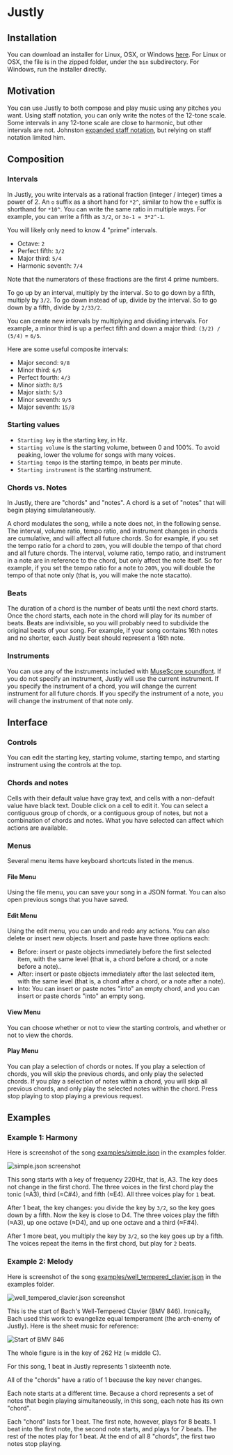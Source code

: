 # Justly

## Installation

You can download an installer for Linux, OSX, or Windows [here](https://github.com/bramtayl/Justly/releases/latest).
For Linux or OSX, the file is in the zipped folder, under the `bin` subdirectory.
For Windows, run the installer directly.

## Motivation

You can use Justly to both compose and play music using any pitches you want.
Using staff notation, you can only write the notes of the 12-tone scale.
Some intervals in any 12-tone scale are close to harmonic, but other intervals are not.
Johnston [expanded staff notation](http://marsbat.space/pdfs/EJItext.pdf), but relying on staff notation limited him.

## Composition

### Intervals

In Justly, you write intervals as a rational fraction (integer / integer) times a power of 2.
An `o` suffix as a short hand for `*2^`, similar to how the `e` suffix is shorthand for `*10^`.
You can write the same ratio in multiple ways.
For example, you can write a fifth as `3/2`, or `3o-1 = 3*2^-1`.

You will likely only need to know 4 "prime" intervals.

- Octave: `2`
- Perfect fifth: `3/2`
- Major third: `5/4`
- Harmonic seventh: `7/4`

Note that the numerators of these fractions are the first 4 prime numbers.

To go up by an interval, multiply by the interval.
So to go down by a fifth, multiply by `3/2`.
To go down instead of up, divide by the interval.
So to go down by a fifth, divide by `2/33/2`.

You can create new intervals by multiplying and dividing intervals.
For example, a minor third is up a perfect fifth and down a major third: `(3/2) / (5/4)` = `6/5`.

Here are some useful composite intervals:

- Major second: `9/8`
- Minor third: `6/5`
- Perfect fourth: `4/3`
- Minor sixth: `8/5`
- Major sixth: `5/3`
- Minor seventh: `9/5`
- Major seventh: `15/8`

### Starting values

- `Starting key` is the starting key, in Hz.
- `Starting volume` is the starting volume, between 0 and 100%. To avoid peaking, lower the volume for songs with many voices.
- `Starting tempo` is the starting tempo, in beats per minute.
- `Starting instrument` is the starting instrument.

### Chords vs. Notes

In Justly, there are "chords" and "notes".
A chord is a set of "notes" that will begin playing simulataneously.

A chord modulates the song, while a note does not, in the following sense.
The interval, volume ratio, tempo ratio, and instrument changes in chords are cumulative, and will affect all future chords.
So for example, if you set the tempo ratio for a chord to `200%`, you will double the tempo of that chord and all future chords.
The interval, volume ratio, tempo ratio, and instrument in a note are in reference to the chord, but only affect the note itself.
So for example, if you set the tempo ratio for a note to `200%`, you will double the tempo of that note only (that is, you will make the note stacatto).

### Beats

The duration of a chord is the number of beats until the next chord starts.
Once the chord starts, each note in the chord will play for its number of beats.
Beats are indivisible, so you will probably need to subdivide the original beats of your song.
For example, if your song contains 16th notes and no shorter, each Justly beat should represent a 16th note.

### Instruments

You can use any of the instruments included with [MuseScore soundfont](https://ftp.osuosl.org/pub/musescore/soundfont/MuseScore_General/).
If you do not specify an instrument, Justly will use the current instrument.
If you specify the instrument of a chord, you will change the current instrument for all future chords.
If you specify the instrument of a note, you will change the instrument of that note only.

## Interface

### Controls

You can edit the starting key, starting volume, starting tempo, and starting instrument using the controls at the top.

### Chords and notes

Cells with their default value have gray text, and cells with a non-default value have black text.
Double click on a cell to edit it.
You can select a contiguous group of chords, or a contiguous group of notes, but not a combination of chords and notes.
What you have selected can affect which actions are available.

### Menus

Several menu items have keyboard shortcuts listed in the menus.

#### File Menu

Using the file menu, you can save your song in a JSON format.
You can also open previous songs that you have saved.

#### Edit Menu

Using the edit menu, you can undo and redo any actions.
You can also delete or insert new objects.
Insert and paste have three options each:

- Before: insert or paste objects immediately before the first selected item, with the same level  (that is, a chord before a chord, or a note before a note)..
- After: insert or paste objects immediately after the last selected item, with the same level (that is, a chord after a chord, or a note after a note).
- Into: You can insert or paste notes "into" an empty chord, and you can insert or paste chords "into" an empty song.

#### View Menu

You can choose whether or not to view the starting controls, and whether or not to view the chords.

#### Play Menu

You can play a selection of chords or notes.
If you play a selection of chords, you will skip the previous chords, and only play the selected chords.
If you play a selection of notes within a chord, you will skip all previous chords, and only play the selected notes within the chord.
Press stop playing to stop playing a previous request.

## Examples

### Example 1: Harmony

Here is screenshot of the song [examples/simple.json](examples/simple.json) in the examples folder.

![simple.json screenshot](examples/simple.png)

This song starts with a key of frequency 220Hz, that is, A3.
The key does not change in the first chord.
The three voices in the first chord play the tonic (≈A3), third (≈C#4), and fifth (≈E4).
All three voices play for `1` beat.

After 1 beat, the key changes: you divide the key by `3/2`, so the key goes down by a fifth.
Now the key is close to D4.
The three voices play the fifth (≈A3), up one octave (≈D4), and up one octave and a third (≈F#4). 

After 1 more beat, you multiply the key by `3/2`, so the key goes up by a fifth. The voices repeat the items in the first chord, but play for `2` beats.

### Example 2: Melody

Here is screenshot of the song [examples/well_tempered_clavier.json](examples/well_tempered_clavier.json) in the examples folder.

![well_tempered_clavier.json screenshot](examples/well_tempered_clavier.png)

This is the start of Bach's Well-Tempered Clavier (BMV 846).
Ironically, Bach used this work to evangelize equal temperament (the arch-enemy of Justly).
Here is the sheet music for reference:

![Start of BMV 846](examples/well_tempered_clavier_sheet_music.png)

The whole figure is in the key of 262 Hz (≈ middle C). 

For this song, 1 beat in Justly represents 1 sixteenth note.

All of the "chords" have a ratio of 1 because the key never changes.

Each note starts at a different time.
Because a chord represents a set of notes that begin playing simultaneously, in this song, each note has its own "chord". 

Each "chord" lasts for 1 beat.
The first note, however, plays for 8 beats.
1 beat into the first note, the second note starts, and plays for 7 beats.
The rest of the notes play for 1 beat.
At the end of all 8 "chords", the first two notes stop playing.
